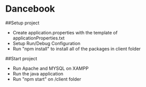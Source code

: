 # Dancebook

##Setup project
- Create application.properties with the template of applicationProperties.txt
- Setup Run/Debug Configuration
- Run "npm install" to install all of the packages in client folder

##Start project
- Run Apache and MYSQL on XAMPP
- Run the java application
- Run "npm start" on /client folder
